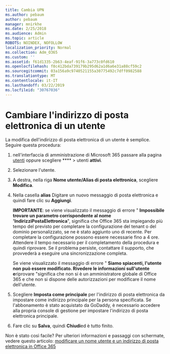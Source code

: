 ```yaml
---
title: Cambia UPN
ms.author: pebaum
author: pebaum
manager: mnirkhe
ms.date: 2/25/2018
ms.audience: Admin
ms.topic: article
ROBOTS: NOINDEX, NOFOLLOW
localization_priority: Normal
ms.collection: Adm_O365
ms.custom: ''
ms.assetid: f61d1335-2b63-4eaf-91f6-3a773c0fd610
ms.openlocfilehash: f8c412bda739179b295d62a1d6a6e31a88cf59c2
ms.sourcegitcommit: 03a156a9c9740521155a30775492c7dff0982588
ms.translationtype: MT
ms.contentlocale: it-IT
ms.lasthandoff: 03/22/2019
ms.locfileid: "30767036"
---
```

# <a name="change-a-users-email-address"></a>Cambiare l'indirizzo di posta elettronica di un utente

La modifica dell'indirizzo di posta elettronica di un utente è semplice. Seguire questa procedura:
  
1. nell'interfaccia di amministrazione di Microsoft 365 passare alla pagina [utenti](https://go.microsoft.com/fwlink/p/?linkid=834822) oppure scegliere **** \> utenti **attivi**.
    
2. Selezionare l'utente.
    
3. A destra, nella riga **Nome utente/Alias di posta elettronica**, scegliere **Modifica**.
    
4. Nella casella **alias** Digitare un nuovo messaggio di posta elettronica e quindi fare clic su **Aggiungi**.
    
    **IMPORTANTE**: se viene visualizzato il messaggio di errore " **Impossibile trovare un parametro corrispondente al nome 'IndirizziPostaElettronica**", significa che Office 365 sta impiegando più tempo del previsto per completare la configurazione del tenant o del dominio personalizzato, se ne è stato aggiunto uno di recente. Per completare la configurazione possono essere necessarie fino a 4 ore. Attendere il tempo necessario per il completamento della procedura e quindi riprovare. Se il problema persiste, contattare il supporto, che provvederà a eseguire una sincronizzazione completa.
    
    Se viene visualizzato il messaggio di errore " **Siamo spiacenti, l'utente non può essere modificato. Rivedere le informazioni sull'utente e**riprovare "significa che non si è un amministratore globale di Office 365 e che non si dispone delle autorizzazioni per modificare il nome dell'utente.
    
5. Scegliere **Imposta come principale** per l'indirizzo di posta elettronica da impostare come indirizzo principale per la persona specificata. Se l'abbonamento è stato acquistato da GoDaddy, è necessario accedere alla propria console di gestione per impostare l'indirizzo di posta elettronica principale. 
    
6. Fare clic su **Salva**, quindi **Chiudi**ed è tutto finito.
    
Non è stato così facile? Per ulteriori informazioni e passaggi con schermate, vedere questo articolo: [modificare un nome utente e un indirizzo di posta elettronica in Office 365](https://support.office.com/article/Change-a-user-name-and-email-address-in-Office-365-fb5ac074-e203-4e1f-9843-b9d1a3e03297.aspx)
  

